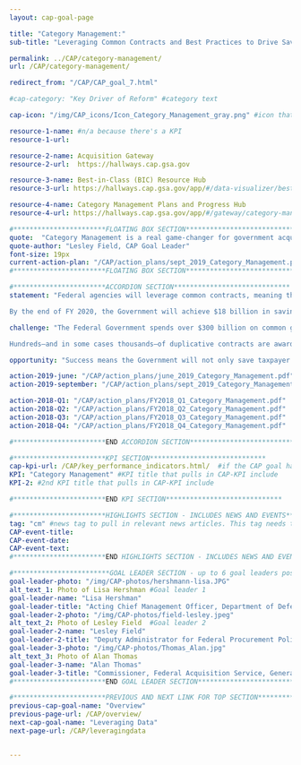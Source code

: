 ```yaml
---
layout: cap-goal-page

title: "Category Management:"
sub-title: "Leveraging Common Contracts and Best Practices to Drive Savings and Efficiencies" #page title

permalink: ../CAP/category-management/
url: /CAP/category-management/

redirect_from: "/CAP/CAP_goal_7.html"

#cap-category: "Key Driver of Reform" #category text

cap-icon: "/img/CAP_icons/Icon_Category_Management_gray.png" #icon that appears next to title

resource-1-name: #n/a because there's a KPI
resource-1-url:

resource-2-name: Acquisition Gateway
resource-2-url:  https://hallways.cap.gsa.gov

resource-3-name: Best-in-Class (BIC) Resource Hub
resource-3-url: https://hallways.cap.gsa.gov/app/#/data-visualizer/best-class-research-tool

resource-4-name: Category Management Plans and Progress Hub
resource-4-url: https://hallways.cap.gsa.gov/app/#/gateway/category-management/6512/category-plans-and-progress-hub

#***********************FLOATING BOX SECTION*****************************
quote:  "Category Management is a real game-changer for government acquisition, and it's an exciting time to be a part of this effort." #appears in the gray text box
quote-author: "Lesley Field, CAP Goal Leader"
font-size: 19px
current-action-plan: "/CAP/action_plans/sept_2019_Category_Management.pdf"
#***********************FLOATING BOX SECTION*****************************

#***********************ACCORDION SECTION*****************************
statement: "Federal agencies will leverage common contracts, meaning that they share in contracts that get the best value for taxpayers, in order to buy common goods and services as an enterprise. This approach will eliminate redundancies, increase efficiency, and deliver more value and savings from Federal acquisition programs.

By the end of FY 2020, the Government will achieve $18 billion in savings for taxpayers by applying category management principles—or smart decision-making where agencies buy the same kinds of goods and services through best value contract solutions—to 60% of common spend.1 In addition, the Government will reduce duplicative contracts by 50,000, potentially reducing administrative costs by hundreds of millions of dollars." #first accordion text

challenge: "The Federal Government spends over $300 billion on common goods and services every year. However, because agencies buy in a fragmented manner, taxpayers often do not get the benefit of the Government’s position as the largest buyer in the world.

Hundreds—and in some cases thousands—of duplicative contracts are awarded to the same vendors for similar requirements. This fragmentation leads agencies to pay significantly different prices—sometimes varying by over 300%—for the same items." #second accordion text

opportunity: "Success means the Government will not only save taxpayer dollars but will improve mission outcomes. For example, this work will allow:  our law enforcement personnel to ensure their safety through easy access to equipment such as ammunition and body armor; medical professionals to save time and focus more on patients by ordering pharmaceuticals through electronic catalogues; agencies to more easily prioritize modernizing the Government’s IT infrastructure, to include efforts such as buying standardized computers; and the goal will be evaluated using industry best practice metrics, including savings, spend through common contract solutions, reduction of duplicative contracts, small business utilization and training the workforce. " #third accordion text

action-2019-june: "/CAP/action_plans/june_2019_Category_Management.pdf"
action-2019-september: "/CAP/action_plans/sept_2019_Category_Management.pdf"

action-2018-Q1: "/CAP/action_plans/FY2018_Q1_Category_Management.pdf"
action-2018-Q2: "/CAP/action_plans/FY2018_Q2_Category_Management.pdf"
action-2018-Q3: "/CAP/action_plans/FY2018_Q3_Category_Management.pdf"
action-2018-Q4: "/CAP/action_plans/FY2018_Q4_Category_Management.pdf"

#***********************END ACCORDION SECTION*****************************

#***********************KPI SECTION*****************************
cap-kpi-url: /CAP/key_performance_indicators.html/  #if the CAP goal has a KPI, it will appear as a button under the title. The button links to the KPI accordion section
KPI: "Category Management" #KPI title that pulls in CAP-KPI include
KPI-2: #2nd KPI title that pulls in CAP-KPI include

#***********************END KPI SECTION*****************************

#***********************HIGHLIGHTS SECTION - INCLUDES NEWS AND EVENTS*****************************
tag: "cm" #news tag to pull in relevant news articles. This tag needs to be included in the "post" front matter
CAP-event-title:
CAP-event-date:
CAP-event-text:
#***********************END HIGHLIGHTS SECTION - INCLUDES NEWS AND EVENTS*****************************

#************************GOAL LEADER SECTION - up to 6 goal leaders possible by creating up to 6 sections below***************************
goal-leader-photo: "/img/CAP-photos/hershmann-lisa.JPG"
alt_text_1: Photo of Lisa Hershman #Goal leader 1
goal-leader-name: "Lisa Hershman"
goal-leader-title: "Acting Chief Management Officer, Department of Defense"
goal-leader-2-photo: "/img/CAP-photos/field-lesley.jpeg"
alt_text_2: Photo of Lesley Field  #Goal leader 2
goal-leader-2-name: "Lesley Field"
goal-leader-2-title: "Deputy Administrator for Federal Procurement Policy and Shared Services Policy Officer, Office of Management and Budget"
goal-leader-3-photo: "/img/CAP-photos/Thomas_Alan.jpg"
alt_text_3: Photo of Alan Thomas
goal-leader-3-name: "Alan Thomas"
goal-leader-3-title: "Commissioner, Federal Acquisition Service, General Services Administration"
#***********************END GOAL LEADER SECTION*****************************8

#***********************PREVIOUS AND NEXT LINK FOR TOP SECTION*****************************8
previous-cap-goal-name: "Overview"
previous-page-url: /CAP/overview/
next-cap-goal-name: "Leveraging Data"
next-page-url: /CAP/leveragingdata


---  
```


